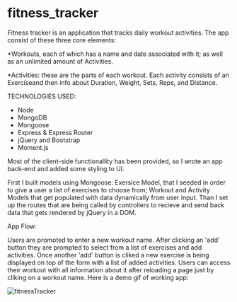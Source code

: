 # fitness_tracker

Fitness tracker is an application that tracks daily workout activities. The app consist of these three core elements:

*Workouts, each of which has a name and date associated with it; as well as an unlimited amount of Activities.

*Activities: these are the parts of each workout. Each activity consists of an Exerciseand then info about Duration, Weight, Sets, Reps, and Distance.


TECHNOLOGIES USED:

  * Node
  * MongoDB
  * Mongoose
  * Express & Express Router
  * jQuery and Bootstrap
  * Moment.js

Most of the client-side functionallity has been provided, so I wrote an app back-end and added some styling to UI.

First I built models using Mongoose: Exersice Model, that I seeded in order to give a user a list of exercises to choose from; Workout and Activity Models that get populated with data dynamically from user input. Than I set up the routes that are being called by controllers to recieve and send back data that gets rendered by jQuery in a DOM.

App Flow:

Users are promoted to enter a new workout name. After clicking an 'add' button they are prompted to select from a list of exercises and add activities. Once another 'add' button is cliked a new exercise is being displayed on top of the form with a list of added activities. Users can access their workout with all information about it after reloading a page just by cliking on a workout name. Here is a demo gif of working app:

![fitnessTracker](./app/assets/images/fitnessTracker.gif)
















